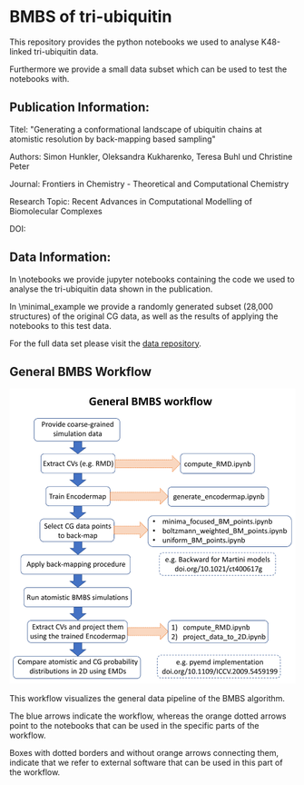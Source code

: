 # BMBS of tri-ubiquitin

This repository provides the python notebooks we used to analyse K48-linked tri-ubiquitin data.

Furthermore we provide a small data subset which can be used to test the notebooks with. 

## Publication Information:

Titel: "Generating a conformational landscape of ubiquitin chains at atomistic resolution by back-mapping based sampling"

Authors: Simon Hunkler, Oleksandra Kukharenko, Teresa Buhl und Christine Peter

Journal: Frontiers in Chemistry - Theoretical and Computational Chemistry

Research Topic: Recent Advances in Computational Modelling of Biomolecular Complexes

DOI: 

## Data Information:

In \notebooks we provide jupyter notebooks containing the code we used to analyse the tri-ubiquitin data shown in the publication.

In \minimal_example we provide a randomly generated subset (28,000 structures) of the original CG data, 
as well as the results of applying the notebooks to this test data.

For the full data set please visit the [data repository](https://doi.org/10.48606/40).

## General BMBS Workflow

![plot](tri-Ub_BMBS_workflow.png)

This workflow visualizes the general data pipeline of the BMBS algorithm.

The blue arrows indicate the workflow, whereas the orange dotted arrows point to the notebooks that can be used in the specific parts of the workflow.

Boxes with dotted borders and without orange arrows connecting them, indicate that we refer to external software that can be used in this part of the workflow.